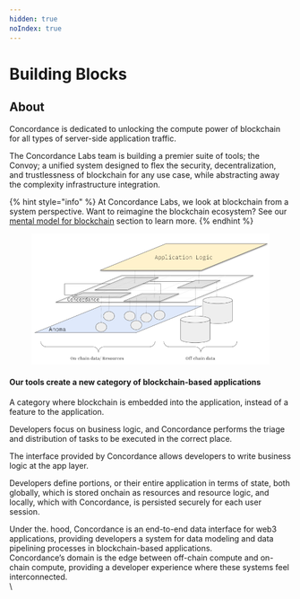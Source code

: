 ```yaml
---
hidden: true
noIndex: true
---
```


# Building Blocks

## About&#x20;

Concordance is dedicated to unlocking the compute power of blockchain for all types of server-side application traffic. &#x20;

The Concordance Labs team is building a premier suite of tools; the Convoy; a unified system designed to flex the security, decentralization, and trustlessness of blockchain for any use case, while abstracting away the complexity infrastructure integration.&#x20;

{% hint style="info" %}
At Concordance Labs, we look at blockchain from a system perspective. Want to reimagine the blockchain ecosystem? See our[ mental model for blockchain](a-new-mental-model-for-web3.md) section to learn more.
{% endhint %}

<figure><img src="../.gitbook/assets/image (5).png" alt=""><figcaption></figcaption></figure>

#### Our tools create a new category of blockchain-based applications&#x20;

A category where blockchain is embedded into the application, instead of a feature to the application.&#x20;

Developers focus on business logic, and Concordance performs the triage and distribution of tasks to be executed in the correct place.



The interface provided by Concordance allows developers to write business logic at the app layer.&#x20;

Developers define portions, or their entire application in terms of state, both globally, which is stored onchain as resources and resource logic, and locally, which with Concordance, is persisted securely for  each user session.&#x20;

Under the. hood, Concordance is an end-to-end data interface for web3 applications, providing developers a system for data modeling and data pipelining processes in blockchain-based applications. \
Concordance’s domain is the edge between off-chain compute and on-chain compute, providing a developer experience where these systems feel interconnected. \
\
